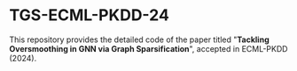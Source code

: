 # TGS-ECML-PKDD-24
This repository provides the detailed code of the paper titled "**Tackling Oversmoothing in GNN via Graph Sparsification**", accepted in ECML-PKDD (2024). 

